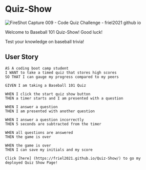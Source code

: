 # Quiz-Show
![FireShot Capture 009 - Code Quiz Challenge - friel2021 github io](https://user-images.githubusercontent.com/87154134/128281954-3ef4f1a0-20ba-4355-b16a-593acc81aa12.png)


Welcome to Baseball 101 Quiz-Show!  Good luck!

Test your knowledge on baseball trivia!

## User Story

```
AS A coding boot camp student
I WANT to take a timed quiz that stores high scores
SO THAT I can gauge my progress compared to my peers
```

```
GIVEN I am taking a Baseball 101 Quiz

WHEN I click the start quiz show button
THEN a timer starts and I am presented with a question

WHEN I answer a question
THEN I am presented with another question

WHEN I answer a question incorrectly
THEN 5 seconds are subtracted from the timer

WHEN all questions are answered
THEN the game is over

WHEN the game is over
THEN I can save my initials and my score

Click [here] (https://friel2021.github.io/Quiz-Show/) to go my deployed Quiz Show Page!
